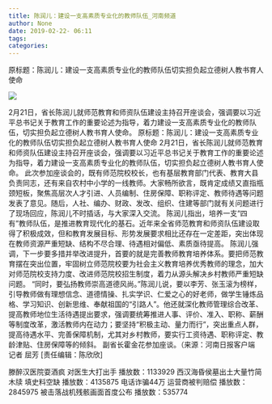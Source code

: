 ```yaml
---
title: 陈润儿：建设一支高素质专业化的教师队伍_河南频道
author: None
date: 2019-02-22- 06:11
tags: 
categories: 
---
```

原标题：陈润儿：建设一支高素质专业化的教师队伍切实担负起立德树人教书育人使命
<!-- more -->
                
<img align="center" border="0" src="http://p2.ifengimg.com/a/2016/0810/204c433878d5cf9size1_w16_h16.png" />
                
            
2月21日，省长陈润儿就师范教育和师资队伍建设主持召开座谈会，强调要以习近平总书记关于教育工作的重要论述为指导，着力建设一支高素质专业化的教师队伍，切实担负起立德树人教书育人使命。
原标题：陈润儿：建设一支高素质专业化的教师队伍切实担负起立德树人教书育人使命
2月21日，省长陈润儿就师范教育和师资队伍建设主持召开座谈会，强调要以习近平总书记关于教育工作的重要论述为指导，着力建设一支高素质专业化的教师队伍，切实担负起立德树人教书育人使命。
此次参加座谈会的，既有师范院校校长，也有基层教育部门代表、教育大县负责同志，还有来自农村中小学的一线教师。大家畅所欲言，既肯定成绩又直指瓶颈短板，聚焦高层次人才引进、人员编制、住房保障、职称评定、教师待遇等问题发表了意见。随后，人社、编办、财政、发改、组织、住建等部门就有关问题进行了现场回应，陈润儿不时插话，与大家深入交流。
陈润儿指出，培养一支“四有”教师队伍，是推进教育现代化的基石。近年来全省师范教育和师资队伍建设取得了积极成效，但和教育发展目标、形势发展要求相比还存在一定差距，突出体现在教师资源严重短缺、结构不尽合理、待遇相对偏低、素质亟待提高。
陈润儿强调，下一步要多措并举改进提升，首要的就是完善教师教育培养体系。要把师范教育摆在突出位置，牢固树立师范院校要为社会主义教育培养优秀教师的理念，加大对师范院校支持力度、改进师范院校招生制度，着力从源头解决乡村教师严重短缺问题。
“同时，要弘扬教师崇高道德风尚。”陈润儿说，要以李芳、张玉滚为榜样，引导教师做有理想信念、道德情操、扎实学识、仁爱之心的好老师，做学生锤炼品格、学习知识、创新思维、奉献祖国的“引路人”。他还就深化教师管理综合改革、提高教师地位生活待遇提出要求，强调要统筹推进人事、评价、准入、职称、薪酬等制度改革，激活教师内在动力；要坚持“积极主动、量力而行”，突出重点人群，提高待遇水平、完善保障机制，尤其对乡村教师，要实行工资待遇、职称评定、教龄津贴、住房保障等的倾斜。
副省长霍金花参加座谈。（来源：河南日报客户端 记者 屈芳
[责任编辑：陈欣欣]
            
滕醉汉医院耍酒疯 对医生大打出手
播放数：1133929
西汉海昏侯墓出土大量竹简木牍 填史料空缺
播放数：4135875
电话诈骗44万 运营商被判赔偿
播放数：2845975
被击落战机残骸画面首度公布
播放数：535774
